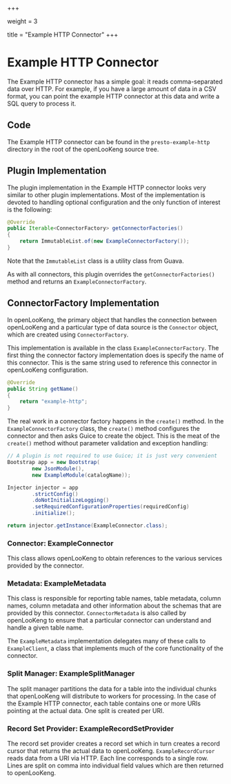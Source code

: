+++

weight = 3

title = "Example HTTP Connector"
+++

# Example HTTP Connector

The Example HTTP connector has a simple goal: it reads comma-separated data over HTTP. For example, if you have a large amount of data in a CSV format, you can point the example HTTP connector at this data and write a SQL query to process it.

## Code

The Example HTTP connector can be found in the `presto-example-http` directory in the root of the openLooKeng source tree.

## Plugin Implementation

The plugin implementation in the Example HTTP connector looks very similar to other plugin implementations. Most of the implementation is devoted to handling optional configuration and the only function of interest is the following:

``` java
@Override
public Iterable<ConnectorFactory> getConnectorFactories()
{
    return ImmutableList.of(new ExampleConnectorFactory());
}
```

Note that the `ImmutableList` class is a utility class from Guava. 

As with all connectors, this plugin overrides the `getConnectorFactories()` method and returns an
`ExampleConnectorFactory`.

## ConnectorFactory Implementation

In openLooKeng, the primary object that handles the connection between openLooKeng and a particular type of data source is the `Connector` object, which are created using `ConnectorFactory`.

This implementation is available in the class `ExampleConnectorFactory`. The first thing the connector factory implementation does is specify the name of this connector. This is the same string used to reference this connector in openLooKeng configuration.

``` java
@Override
public String getName()
{
    return "example-http";
}
```

The real work in a connector factory happens in the `create()` method. In the `ExampleConnectorFactory` class, the `create()` method configures the connector and then asks Guice to create the object. This is the meat of the `create()` method without parameter validation and exception handling:

``` java
// A plugin is not required to use Guice; it is just very convenient
Bootstrap app = new Bootstrap(
        new JsonModule(),
        new ExampleModule(catalogName));

Injector injector = app
        .strictConfig()
        .doNotInitializeLogging()
        .setRequiredConfigurationProperties(requiredConfig)
        .initialize();

return injector.getInstance(ExampleConnector.class);
```

### Connector: ExampleConnector

This class allows openLooKeng to obtain references to the various services provided by the connector.

### Metadata: ExampleMetadata

This class is responsible for reporting table names, table metadata, column names, column metadata and other information about the schemas that are provided by this connector. `ConnectorMetadata` is also called by openLooKeng to ensure that a particular connector can understand and handle a given table name.

The `ExampleMetadata` implementation delegates many of these calls to `ExampleClient`, a class that implements much of the core functionality of the connector.

### Split Manager: ExampleSplitManager

The split manager partitions the data for a table into the individual chunks that openLooKeng will distribute to workers for processing. In the case of the Example HTTP connector, each table contains one or more URIs
pointing at the actual data. One split is created per URI.

### Record Set Provider: ExampleRecordSetProvider

The record set provider creates a record set which in turn creates a record cursor that returns the actual data to openLooKeng. `ExampleRecordCursor` reads data from a URI via HTTP. Each line corresponds to a single row. Lines are split on comma into individual field values which are then returned to openLooKeng.
